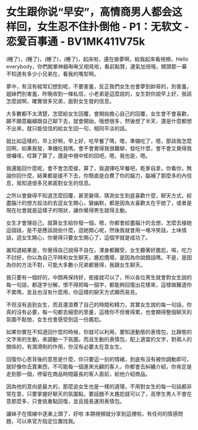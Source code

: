 # 女生跟你说“早安”，高情商男人都会这样回，女生忍不住扑倒他 - P1：无软文 - 恋爱百事通 - BV1MK411V75k

(睡了)，(睡了)，(睡了)，(睡了)，起床啦，還在做夢啊，給我起來看視頻，Hello everybody，你們脫單神器啾啾又相見啦，看前點贊，運氣加倍哦，開頭那一幕不知道有多少小兄弟在，看我的嘴型啊。

夢中，有沒有經常幻想到呢，不要害羞，反正我們女生也會夢到帥哥的，別害羞，姐妹們別害羞，昨晚收到一條私信，小老弟是這麼說的，女生對你說早上好，我該怎麼說啊，確實很多兄弟，面對女生發的信息。

大多數都不太清楚，怎麼給女生回覆，會開始擔心自己的回覆，女生會不會喜歡，願不願意繼續跟自己聊下去，就會開始，哦想很多，然後想了半天，還是什麼都想不出來，就只能信信的給女生回一句，相同平淡的話。

就比如這樣的，早上好啊，早上好，吃早餐了嗎，嗯，準備吃了，嗯，那該我怎麼回啊，如果我發，準備吃我嗎，會不會覺得我很難聊，發吃什麼，會不會又覺得我很囉嗦，哎算了算了，還是中規中矩的回吧，嗯，我也是，嗯。

我還能回什麼呢，會不會怎麼接，算了，我選擇吃早餐吧，乾爹自拿，你看你，無論你回什麼，結果都是接不下去，你簡直是白費了你的腦力，腦補了那麼多的內信息，我知道很多兄弟面對女生的信息。

之所以會變得不知道怎麼回覆，甚至變得，猜測女生到底喜歡什麼，聊天方式，絞盡腦汁的想方設法的去逗女生開心，變幽默，都是因為太喜歡太在乎她了，或者是現在社會就是這樣子的現狀，讓你覺得男生就得主動。

女生才會理自己，就算女生給你發一個，嗯，你都會絞盡腦汁的去想，怎麼去接她這個話，是不是應該說些什麼，逗她開心呢，然後我就會用一堆冷笑話，土味情話，逗女生開心，你覺得只要女生開心了，這個字就是成功了。

誰知道結果是，你覺得自己說得不自在，渾身都難受，女生聽著好尷尬，唉，吃力不討好，你以為自己平時和女生聊天，尷尬攬場，是因為你說錯話嗎，不是，是因為你的方法不對，可能大多數小兄弟都覺得，我跟女生聊天。

我只要有一個好的，中間再保持好，銜接就可以了，所以各位男生就會對女生說的每一句話，都逐字分解，恨不得把每一個字，都能夠回復出花樣來，這樣做難道你不累嗎，並且也沒有什麼用，你這樣的聊天方式顯而易見。

不但沒有追到女生，而且還浪費了自己的時間和精力，其實女生說的每一句話，你真的沒有必要，每一句都去細思的思量，這樣你不但覺得累，也會顯得整個聊天的氛圍不鬆弛，女生也會感受到這一份尷尬。

如果你實在不知道回什麼的時候，你就可以利用，要知道動態的表情包，比靜態的文字來的生動，來調動一下氛圍，而且生動的表情包，配上適當的文字，對兩人的關係的，有潤滑劑的作用，你沒有必要太在意女生。

回復你心思背後的意思是什麼，你只要這一刻的情緒，到底有沒有被你調動即可，就好像你去賣東西，不可能每一個進來光顧的客人，你都會去糾纏介紹，你肯定是走到那一個，停留在商品時間最長的客人面前，給他介紹商品。

因為他的意向是最大的，那麼追女生也是一樣的道理，不用對女生的每一句話都非常在意，只要掌握好聊天的氛圍點，要話題不太尷尬就可以了，高學生男人不會在意那麼多，只會挑重點回復，並且擅長運用表情包。

讓妹子在情緒中逐漸上頭了，好啦 本期視頻就分享到這裡啦，有任何的情感問題，可以來官方指定位置找我。